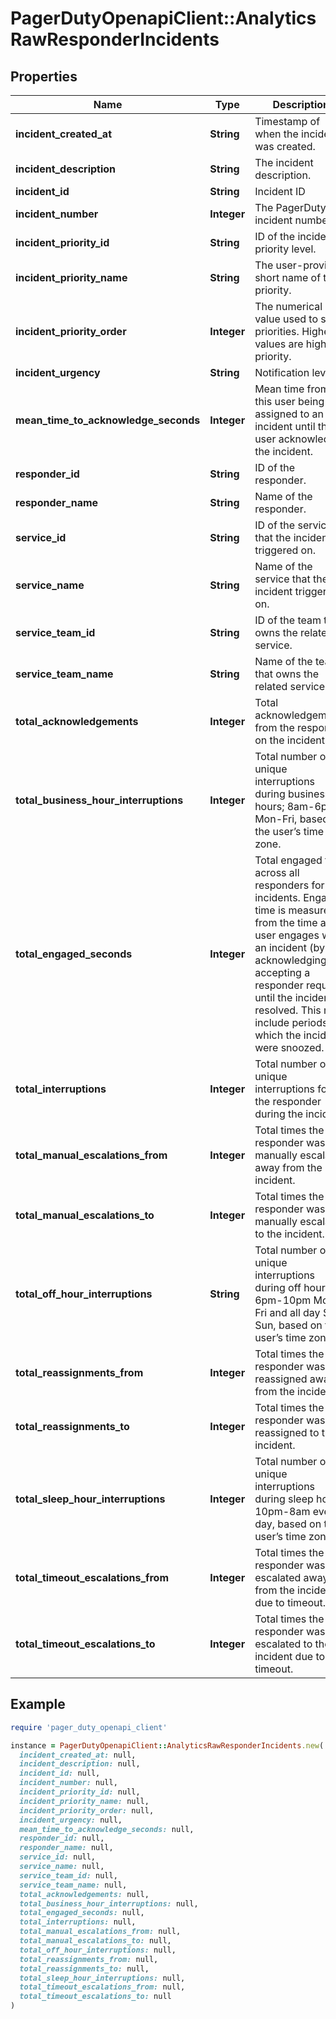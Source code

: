 # PagerDutyOpenapiClient::AnalyticsRawResponderIncidents

## Properties

| Name | Type | Description | Notes |
| ---- | ---- | ----------- | ----- |
| **incident_created_at** | **String** | Timestamp of when the incident was created. | [optional] |
| **incident_description** | **String** | The incident description. | [optional] |
| **incident_id** | **String** | Incident ID | [optional] |
| **incident_number** | **Integer** | The PagerDuty incident number. | [optional] |
| **incident_priority_id** | **String** | ID of the incident&#39;s priority level. | [optional] |
| **incident_priority_name** | **String** | The user-provided short name of the priority. | [optional] |
| **incident_priority_order** | **Integer** | The numerical value used to sort priorities. Higher values are higher priority. | [optional] |
| **incident_urgency** | **String** | Notification level | [optional] |
| **mean_time_to_acknowledge_seconds** | **Integer** | Mean time from this user being assigned to an incident until this user acknowledges the incident. | [optional] |
| **responder_id** | **String** | ID of the responder. | [optional] |
| **responder_name** | **String** | Name of the responder. | [optional] |
| **service_id** | **String** | ID of the service that the incident triggered on. | [optional] |
| **service_name** | **String** | Name of the service that the incident triggered on. | [optional] |
| **service_team_id** | **String** | ID of the team that owns the related service. | [optional] |
| **service_team_name** | **String** | Name of the team that owns the related service. | [optional] |
| **total_acknowledgements** | **Integer** | Total acknowledgements from the responder on the incident. | [optional] |
| **total_business_hour_interruptions** | **Integer** | Total number of unique interruptions during business hours; 8am-6pm Mon-Fri, based on the user’s time zone. | [optional] |
| **total_engaged_seconds** | **Integer** | Total engaged time across all responders for incidents. Engaged time is measured from the time a user engages with an incident (by acknowledging or accepting a responder request) until the incident is resolved. This may include periods in which the incidents were snoozed. | [optional] |
| **total_interruptions** | **Integer** | Total number of unique interruptions for the responder during the incident. | [optional] |
| **total_manual_escalations_from** | **Integer** | Total times the responder was manually escalated away from the incident. | [optional] |
| **total_manual_escalations_to** | **Integer** | Total times the responder was manually escalated to the incident. | [optional] |
| **total_off_hour_interruptions** | **String** | Total number of unique interruptions during off hours; 6pm-10pm Mon-Fri and all day Sat-Sun, based on the user’s time zone. | [optional] |
| **total_reassignments_from** | **Integer** | Total times the responder was reassigned away from the incident. | [optional] |
| **total_reassignments_to** | **Integer** | Total times the responder was reassigned to the incident. | [optional] |
| **total_sleep_hour_interruptions** | **Integer** | Total number of unique interruptions during sleep hours; 10pm-8am every day, based on the user’s time zone. | [optional] |
| **total_timeout_escalations_from** | **Integer** | Total times the responder was escalated away from the incident due to timeout. | [optional] |
| **total_timeout_escalations_to** | **Integer** | Total times the responder was escalated to the incident due to timeout. | [optional] |

## Example

```ruby
require 'pager_duty_openapi_client'

instance = PagerDutyOpenapiClient::AnalyticsRawResponderIncidents.new(
  incident_created_at: null,
  incident_description: null,
  incident_id: null,
  incident_number: null,
  incident_priority_id: null,
  incident_priority_name: null,
  incident_priority_order: null,
  incident_urgency: null,
  mean_time_to_acknowledge_seconds: null,
  responder_id: null,
  responder_name: null,
  service_id: null,
  service_name: null,
  service_team_id: null,
  service_team_name: null,
  total_acknowledgements: null,
  total_business_hour_interruptions: null,
  total_engaged_seconds: null,
  total_interruptions: null,
  total_manual_escalations_from: null,
  total_manual_escalations_to: null,
  total_off_hour_interruptions: null,
  total_reassignments_from: null,
  total_reassignments_to: null,
  total_sleep_hour_interruptions: null,
  total_timeout_escalations_from: null,
  total_timeout_escalations_to: null
)
```

